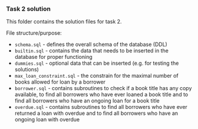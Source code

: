### Task 2 solution

This folder contains the solution files for task 2.

File structure/purpose:
  - `schema.sql` - defines the overall schema of the database (DDL)
  - `builtin.sql` - contains the data that needs to be inserted in the database for proper functioning
  - `dummies.sql` - optional data that can be inserted (e.g. for testing the solutions)
  - `max_loan_constraint.sql` - the constrain for the maximal number of books allowed for loan by a borrower
  - `borrower.sql` - contains subroutines to check if a book title has any copy available, to find all borrowers who have ever loaned a book title and to find all borrowers who have an ongoing loan for a book title
  - `overdue.sql` - contains subroutines to find all borrowers who have ever returned a loan with overdue and to find all borrowers who have an ongoing loan with overdue
